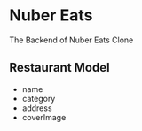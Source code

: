 # Nuber Eats

The Backend of Nuber Eats Clone

## Restaurant Model

- name
- category
- address
- coverImage
